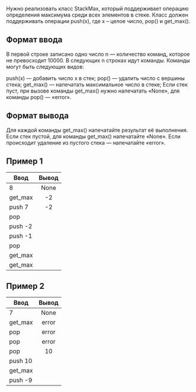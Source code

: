 Нужно реализовать класс StackMax, который поддерживает операцию определения максимума среди всех элементов в стеке. Класс должен поддерживать операции push(x), где x – целое число, pop() и get_max().

## Формат ввода
В первой строке записано одно число n — количество команд, которое не превосходит 10000. В следующих n строках идут команды. Команды могут быть следующих видов:

push(x) — добавить число x в стек;
pop() — удалить число с вершины стека;
get_max() — напечатать максимальное число в стеке;
Если стек пуст, при вызове команды get_max() нужно напечатать «None», для команды pop() — «error».

## Формат вывода
Для каждой команды get_max() напечатайте результат её выполнения. Если стек пустой, для команды get_max() напечатайте «None». Если происходит удаление из пустого стека — напечатайте «error».

## Пример 1
| Ввод                           | Вывод              | 
| -------------------------------|:------------------:|
| 8                              | None               | 
| get_max                        | -2                 | 
| push 7                         | -2                 |
| pop                            |                    |
| push -2                        |                    |
| push -1                        |                    | 
| pop                            |                    |
| get_max                        |                    |
| get_max                        |                    | 


## Пример 2
| Ввод                           | Вывод                  | 
| -------------------------------|:----------------------:|
| 7                              | None                   | 
| get_max                        | error                  | 
| pop                            | error                  |
| pop                            | error                  |
| pop                            | 10                     |
| push 10                        |                        | 
| get_max                        |                        | 
| push -9                        |                        |